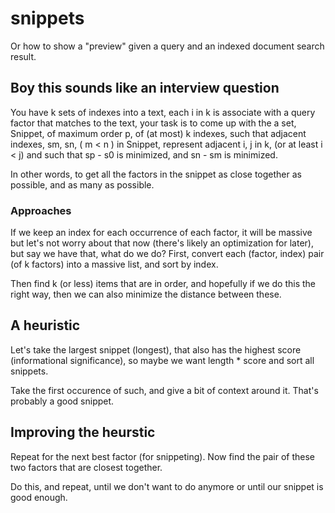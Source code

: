 # snippets

Or how to show a "preview" given a query and an indexed document search result.

## Boy this sounds like an interview question

You have k sets of indexes into a text, each i in k is associate with a query factor that matches to the text, your task is to come up with the a set, Snippet, of maximum order p, of (at most) k indexes, such that adjacent indexes, sm, sn, ( m < n ) in Snippet, represent adjacent i, j in k, (or at least i < j) and such that sp - s0 is minimized, and sn - sm is minimized.

In other words, to get all the factors in the snippet as close together as possible, and as many as possible. 

### Approaches

If we keep an index for each occurrence of each factor, it will be massive but let's not worry about that now (there's likely an optimization for later), but say we have that, what do we do? First, convert each (factor, index) pair (of k factors) into a massive list, and sort by index. 

Then find k (or less) items that are in order, and hopefully if we do this the right way, then we can also minimize the distance between these. 

## A heuristic

Let's take the largest snippet (longest), that also has the highest score (informational significance), so maybe we want length * score and sort all snippets. 

Take the first occurence of such, and give a bit of context around it. That's probably a good snippet. 

## Improving the heurstic

Repeat for the next best factor (for snippeting). Now find the pair of these two factors that are closest together. 

Do this, and repeat, until we don't want to do anymore or until our snippet is good enough.




